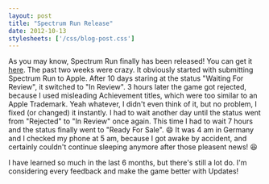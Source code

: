 ```yaml
---
layout: post
title: "Spectrum Run Release"
date: 2012-10-13
stylesheets: ['/css/blog-post.css']
---
```

As you may know, Spectrum Run finally has been released! You can get it [here][spectrum-run]. The past two weeks were crazy. It obviously started with submitting Spectrum Run to Apple. After 10 days staring at the status "Waiting For Review", it switched to "In Review". 3 hours later the game got rejected, because I used misleading Achievement titles, which were too similar to an Apple Trademark. Yeah whatever, I didn't even think of it, but no problem, I fixed (or changed) it instantly. I had to wait another day until the status went from "Rejected" to "In Review" once again. This time I had to wait 7 hours and the status finally went to "Ready For Sale". :smile: It was 4 am in Germany and I checked my phone at 5 am, because I got awake by accident, and certainly couldn't continue sleeping anymore after those pleasent news! :laughing:

I have learned so much in the last 6 months, but there's still a lot do. I'm considering every feedback and make the game better with Updates!

[spectrum-run]: https://itunes.apple.com/app/id516387678 "Spectrum Run on the App Store"
